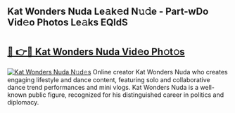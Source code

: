 ## Kat Wonders Nuda Le𝚊k𝚎d N𝚞𝚍e - Part-wDo Vid𝚎o Photos Le𝚊ks EQldS

# <h2><a href="http://fbduff.evod.top/?m=Kat+Wonders+Nuda">🔗 👉🔴 Kat Wonders Nuda Vid𝚎o Ph𝚘t𝚘s</a></h2>

[![Kat Wonders Nuda N𝚞d𝚎s](https://i.imgur.com/8V9OHl7.gif)](http://fbduff.evod.top/?m=Kat+Wonders+Nuda)
Online creator Kat Wonders Nuda who creates engaging lifestyle and dance content, featuring solo and collaborative dance trend performances and mini vlogs. Kat Wonders Nuda is a well-known public figure, recognized for his distinguished career in politics and diplomacy. 

